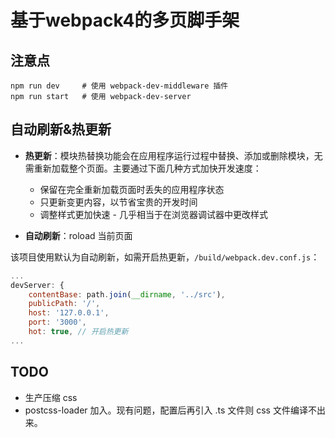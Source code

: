 # 基于webpack4的多页脚手架

## 注意点

```shell
npm run dev     # 使用 webpack-dev-middleware 插件
npm run start   # 使用 webpack-dev-server
```

## 自动刷新&热更新

- **热更新**：模块热替换功能会在应用程序运行过程中替换、添加或删除模块，无需重新加载整个页面。主要通过下面几种方式加快开发速度：
    - 保留在完全重新加载页面时丢失的应用程序状态
    - 只更新变更内容，以节省宝贵的开发时间
    - 调整样式更加快速 - 几乎相当于在浏览器调试器中更改样式

- **自动刷新**：roload 当前页面

该项目使用默认为自动刷新，如需开启热更新，`/build/webpack.dev.conf.js`：

```js
...
devServer: {
    contentBase: path.join(__dirname, '../src'),
    publicPath: '/',
    host: '127.0.0.1',
    port: '3000',
    hot: true, // 开启热更新
...
```


## TODO

- 生产压缩 css
- postcss-loader 加入。现有问题，配置后再引入 .ts 文件则 css 文件编译不出来。